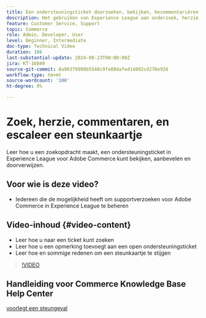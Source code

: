 ```yaml
---
title: Een ondersteuningsticket doorzoeken, bekijken, becommentariëren en doorverwijzen
description: Het gebruiken van Experience League aan onderzoek, herzie, commentaren en escaleer een steunkaartje
feature: Customer Service, Support
topic: Commerce
role: Admin, Developer, User
level: Beginner, Intermediate
doc-type: Technical Video
duration: 186
last-substantial-update: 2024-08-23T00:00:00Z
jira: KT-16049
source-git-commit: 8a90379998b5540c9fe88dafed14002cd276e926
workflow-type: tm+mt
source-wordcount: '108'
ht-degree: 0%

---
```



# Zoek, herzie, commentaren, en escaleer een steunkaartje

Leer hoe u een zoekopdracht maakt, een ondersteuningsticket in Experience League voor Adobe Commerce kunt bekijken, aanbevelen en doorverwijzen.

## Voor wie is deze video?

* Iedereen die de mogelijkheid heeft om supportverzoeken voor Adobe Commerce in Experience League te beheren

## Video-inhoud {#video-content}

* Leer hoe u naar een ticket kunt zoeken
* Leer hoe u een opmerking toevoegt aan een open ondersteuningsticket
* Leer hoe en sommige redenen om een steunkaartje te stijgen

>[!VIDEO](https://video.tv.adobe.com/v/3445317?learn=on&captions=dut)

## Handleiding voor Commerce Knowledge Base Help Center

[ voorlegt een steungeval ](https://experienceleague.adobe.com/nl/docs/commerce-knowledge-base/kb/help-center-guide/magento-help-center-user-guide#support-case)
